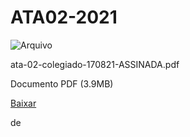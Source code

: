 


ATA02-2021
==========










![Arquivo](%2b%2bplone%2b%2bufalprofile/imgs/file-icon.png)

 ata-02-colegiado-170821-ASSINADA.pdf  

 Documento PDF
 (3.9MB)
 

[Baixar](%40%40download/file/ata-02-colegiado-170821-ASSINADA.pdf)























 de 












